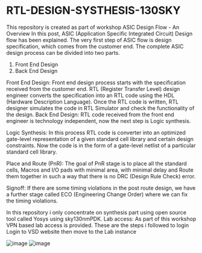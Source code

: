 # RTL-DESIGN-SYSTHESIS-130SKY
This repository is created as part of workshop
ASIC Design Flow - An Overview
In this post, ASIC (Application Specific Integrated Circuit) Design flow has been explained. The very first step of ASIC flow is design specification, which comes from the customer end.
The complete ASIC design process can be divided into two parts.
1.	Front End Design
2.	Back End Design

Front End Design:
Front end design process starts with the specification received from the customer end. RTL (Register Transfer Level) design engineer converts the specification into an RTL code using the HDL (Hardware Description Language). Once the RTL code is written, RTL designer simulates the code in RTL Simulator and check the functionality of the design.
Back End Design:
RTL code received from the front end engineer is technology independent, now the next step is Logic synthesis. 

Logic Synthesis:  In this process RTL code is converter into an optimized gate-level representation of a given standard cell library and certain design constraints. Now the code is in the form of a gate-level netlist of a particular standard cell library. 

Place and Route (PnR):  The goal of PnR stage is to place all the standard cells, Macros and I/O pads with minimal area, with minimal delay and Route them together in such a way that there is no DRC (Design Rule Check) error. 

Signoff: If there are some timing violations in the post route design, we have a further stage called ECO (Engineering Change Order) where we can fix the timing violations. 

In this repository i only concentrate on synthesis part using open source tool called Yosys using sky130nmPDK. 
Lab access: As part of this workshop VPN based lab access is provided. These are the steps i followed to login
Login to VSD website then move to the Lab instance 
 
 ![image](https://user-images.githubusercontent.com/104430712/166086257-8301d275-f044-48ce-96b0-716f40fa95db.png)
![image](https://user-images.githubusercontent.com/104430712/166086263-6467e74b-a745-4b45-86a3-b9a952b0c414.png)







